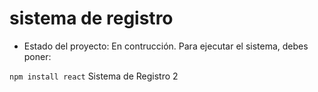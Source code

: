 <h1>sistema de registro</h1>

- Estado del proyecto: En contrucción.
Para ejecutar el sistema, debes poner:

```npm install react```
Sistema de Registro 2
